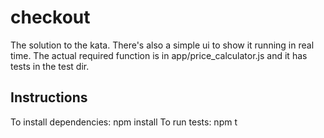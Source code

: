 # checkout

The solution to the kata. There's also a simple ui to show it running in real time.
The actual required function is in app/price_calculator.js and it has tests in the test dir.

## Instructions

To install dependencies: npm install
To run tests: npm t